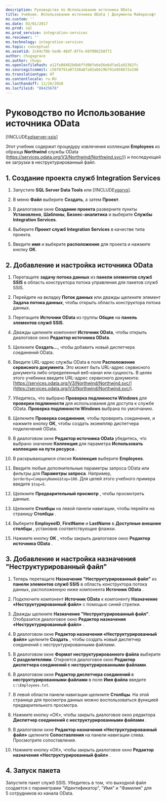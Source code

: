 ```yaml
---
description: Руководство по Использование источника OData
title: Учебник. Использование источника OData | Документы Майкрософт
ms.custom: ''
ms.date: 03/01/2017
ms.prod: sql
ms.prod_service: integration-services
ms.reviewer: ''
ms.technology: integration-services
ms.topic: conceptual
ms.assetid: 2c64cf8b-5edb-48df-8ffe-697096258f71
author: chugugrace
ms.author: chugu
ms.openlocfilehash: e12fe80482b6b6ffd96fe6e56e6dfad1a92362fc
ms.sourcegitcommit: c5078791a07330a87a92abb19b791e950672e198
ms.translationtype: HT
ms.contentlocale: ru-RU
ms.lasthandoff: 11/26/2020
ms.locfileid: "88425676"
---
```

# <a name="tutorial-using-the-odata-source"></a>Руководство по Использование источника OData

[!INCLUDE[sqlserver-ssis](../../includes/applies-to-version/sqlserver-ssis.md)]


  Этот учебник содержит процедуру извлечения коллекции **Employees** из образца **Northwind** службы OData (https://services.odata.org/V3/Northwind/Northwind.svc/)) и последующей ее загрузки в неструктурированный файл.  
  
## <a name="1-create-an-integration-services-project"></a>1. Создание проекта служб Integration Services  
  
1.  Запустите **SQL Server Data Tools** или [!INCLUDE[vsprvs](../../includes/vsprvs-md.md)].  
  
2.  В меню **Файл** выберите **Создать**, а затем **Проект**.  
  
3.  В диалоговом окне **Создание проекта** разверните пункты **Установлено**, **Шаблоны**, **Бизнес-аналитика** и выберите **Службы Integration Services**.  
  
4.  Выберите **Проект служб Integration Services** в качестве типа проекта.  
  
5.  Введите **имя** и выберите **расположение** для проекта и нажмите кнопку **ОК**.  
  
## <a name="2-add-and-configure-an-odata-source"></a>2. Добавление и настройка источника OData 
  
1.  Перетащите **задачу потока данных** из **панели элементов служб SSIS** в область конструктора потока управления для пакетов служб SSIS.  
  
2.  Перейдите на вкладку **Поток данных** или дважды щелкните элемент **Задача потока данных**, чтобы открыть область конструктора потока данных.  
  
3.  Перетащите **Источник OData** из группы **Общие** на **панель элементов служб SSIS**.
  
4.  Дважды щелкните компонент **Источник OData**, чтобы открыть диалоговое окно **Редактор источника OData**.  
  
5.  Щелкните **Создать…**, чтобы добавить новый диспетчера соединений OData.  
  
6.  Введите URL-адрес службы OData в поле **Расположение сервисного документа**. Это может быть URL-адрес сервисного документа либо определенный веб-канал или сущность. В целях этого учебника введите URL-адрес сервисного документа: [https://services.odata.org/V3/Northwind/Northwind.svc/](https://services.odata.org/V3/Northwind/Northwind.svc/).  
  
7.  Убедитесь, что выбрано **Проверка подлинности Windows** для **проверки подлинности** для использования для доступа к службе OData. **Проверка подлинности Windows** выбрана по умолчанию.  
  
8.  Щелкните **Проверка соединения**, чтобы проверить соединение, и нажмите кнопку **ОК**, чтобы создать экземпляр диспетчера подключений OData.  
  
9. В диалоговом окне **Редактор источника OData** убедитесь, что выбрано значение **Коллекция** для параметра **Использовать коллекцию на пути ресурса** .  
  
10. В раскрывающемся списке **Коллекция** выберите **Employees**.  
  
11. Введите любые дополнительные параметры запроса OData или фильтры для **Параметры запроса**. Например, `$orderby=CompanyName&$top=100`. Для целей этого учебного примера введите `$top=5`.  
  
12. Щелкните **Предварительный просмотр** , чтобы просмотреть данные.  
  
13. Щелкните **Столбцы** на левой панели навигации, чтобы перейти на страницу **Столбцы** .  
  
14. Выберите **EmployeeID**, **FirstName** и **LastName** в **Доступные внешние столбцы** , установив соответствующие флажки.  
  
15. Нажмите кнопку **ОК** , чтобы закрыть диалоговое окно **Редактор источника OData** .  
  
## <a name="3-add-and-configure-a-flat-file-destination"></a>3. Добавление и настройка назначения "Неструктурированный файл"
  
1.  Теперь перетащите **Назначение "Неструктурированный файл"** из **панели элементов служб SSIS** в область конструктора потока данных, расположенную ниже компонента **Источник OData** .  
  
2.  Подключите компонент **Источник OData** к компоненту **Назначение «Неструктурированный файл»** с помощью синей стрелки.  
  
3.  Дважды щелкните **Назначение "Неструктурированный файл"**. Отобразится диалоговое окно **Редактор назначения «Неструктурированный файл»** .  
  
4.  В диалоговом окне **Редактор назначения «Неструктурированный файл»** щелкните **Создать** , чтобы создать новый диспетчер соединений с неструктурированными файлами.  
  
5.  В диалоговом окне **Формат неструктурированного файла** выберите **С разделителями**. Откроется диалоговое окно **Редактор диспетчера соединений с неструктурированными файлами**.  
  
6.  В диалоговом окне **Редактор диспетчера соединений с неструктурированными файлами** в поле **Имя файла** введите `c:\Employees.txt`.  
  
7.  В левой области панели навигации щелкните **Столбцы**. На этой странице для просмотра данных можно воспользоваться функцией предварительного просмотра.  
  
8.  Нажмите кнопку «ОК», чтобы закрыть диалоговое окно редактора **Диспетчер соединений с неструктурированными файлами** .  
  
9. В диалоговом окне **Редактор назначения «Неструктурированный файл»** щелкните **Сопоставления** на панели навигации слева. Просмотрите сопоставления.  
  
10. Нажмите кнопку «ОК», чтобы закрыть диалоговое окно **Редактор назначения «Неструктурированный файл»** .  

## <a name="4-run-the-package"></a>4. Запуск пакета
Запустите пакет служб SSIS. Убедитесь в том, что выходной файл создается с параметрами "Идентификатор", "Имя" и "Фамилия" для 5 сотрудников из канала OData.
  
  
